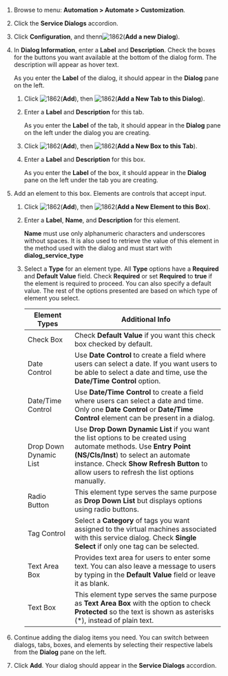 1.  Browse to menu: **Automation > Automate > Customization**.

2.  Click the **Service Dialogs** accordion.

3.  Click **Configuration**, and thenn![1862](../images/1862.png)(**Add a new Dialog**).

4.  In **Dialog Information**, enter a **Label** and **Description**. Check the boxes for the
    buttons you want available at the bottom of the dialog form. The description will appear as
    hover text.

    As you enter the **Label** of the dialog, it should appear in the **Dialog** pane on the left.

    1.  Click ![1862](../images/1862.png)(**Add**), then
        ![1862](../images/1862.png)(**Add a New Tab to this Dialog**).

    2.  Enter a **Label** and **Description** for this tab.

        As you enter the **Label** of the tab, it should appear in the **Dialog** pane on the left
        under the dialog you are creating.

    3.  Click ![1862](../images/1862.png)(**Add**), then
        ![1862](../images/1862.png)(**Add a New Box to this Tab**).

    4.  Enter a **Label** and **Description** for this box.

        As you enter the **Label** of the box, it should appear in the **Dialog** pane on the left
        under the tab you are creating.

5.  Add an element to this box. Elements are controls that accept input.

    1.  Click ![1862](../images/1862.png)(**Add**), then
        ![1862](../images/1862.png)(**Add a New Element to this Box**).

    2.  Enter a **Label**, **Name**, and **Description** for this element.

        <div class="important">

        **Name** must use only alphanumeric characters and underscores without spaces. It is also
        used to retrieve the value of this element in the method used with the dialog and must
        start with **dialog\_service\_type**

        </div>

    3.  Select a **Type** for an element type. All **Type** options have a **Required** and
        **Default Value** field. Check **Required** or set **Required** to **true** if the element
        is required to proceed. You can also specify a default value. The rest of the options
        presented are based on which type of element you select.

        | Element Types          | Additional Info                                                                                                                                                                                                                                        |
        | ---------------------- | ------------------------------------------------------------------------------------------------------------------------------------------------------------------------------------------------------------------------------------------------------ |
        | Check Box              | Check **Default Value** if you want this check box checked by default.                                                                                                                                                                                 |
        | Date Control           | Use **Date Control** to create a field where users can select a date. If you want users to be able to select a date and time, use the **Date/Time Control** option.                                                                                    |
        | Date/Time Control      | Use **Date/Time Control** to create a field where users can select a date and time. Only one **Date Control** or **Date/Time Control** element can be present in a dialog.                                                                             |
        | Drop Down Dynamic List | Use **Drop Down Dynamic List** if you want the list options to be created using automate methods. Use **Entry Point (NS/Cls/Inst**) to select an automate instance. Check **Show Refresh Button** to allow users to refresh the list options manually. |
        | Radio Button           | This element type serves the same purpose as **Drop Down List** but displays options using radio buttons.                                                                                                                                              |
        | Tag Control            | Select a **Category** of tags you want assigned to the virtual machines associated with this service dialog. Check **Single Select** if only one tag can be selected.                                                                                  |
        | Text Area Box          | Provides text area for users to enter some text. You can also leave a message to users by typing in the **Default Value** field or leave it as blank.                                                                                                  |
        | Text Box               | This element type serves the same purpose as **Text Area Box** with the option to check **Protected** so the text is shown as asterisks (\*), instead of plain text.                                                                                   |

6.  Continue adding the dialog items you need. You can switch between dialogs, tabs, boxes, and
    elements by selecting their respective labels from the **Dialog** pane on the left.

7.  Click **Add**. Your dialog should appear in the **Service Dialogs** accordion.
